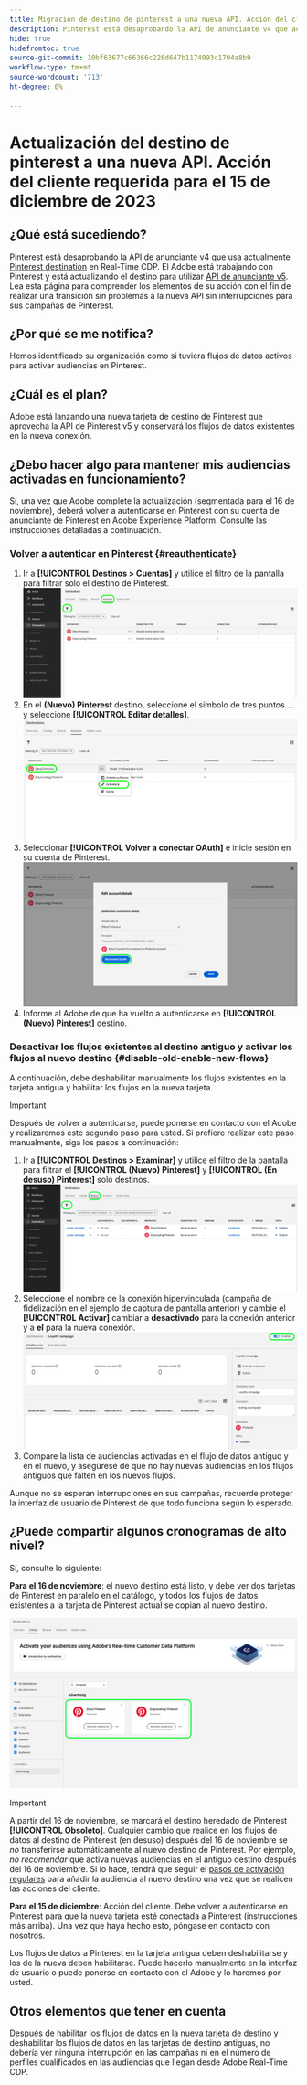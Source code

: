 ```yaml
---
title: Migración de destino de pinterest a una nueva API. Acción del cliente requerida.
description: Pinterest está desaprobando la API de anunciante v4 que actualmente utiliza el destino de Pinterest en Real-Time CDP. Comprenda sus elementos de acción para una transición sin problemas a la nueva API sin interrupciones para sus campañas de Pinterest.
hide: true
hidefromtoc: true
source-git-commit: 10bf63677c66366c226d647b1174093c1704a8b9
workflow-type: tm+mt
source-wordcount: '713'
ht-degree: 0%

---
```


# Actualización del destino de pinterest a una nueva API. Acción del cliente requerida para el 15 de diciembre de 2023

## ¿Qué está sucediendo?

Pinterest está desaprobando la API de anunciante v4 que usa actualmente [Pinterest destination](/help/destinations/catalog/advertising/pinterest.md) en Real-Time CDP. El Adobe está trabajando con Pinterest y está actualizando el destino para utilizar [API de anunciante v5](https://developers.pinterest.com/docs/getting-started/migration/). Lea esta página para comprender los elementos de su acción con el fin de realizar una transición sin problemas a la nueva API sin interrupciones para sus campañas de Pinterest.

## ¿Por qué se me notifica?

Hemos identificado su organización como si tuviera flujos de datos activos para activar audiencias en Pinterest.

## ¿Cuál es el plan?

Adobe está lanzando una nueva tarjeta de destino de Pinterest que aprovecha la API de Pinterest v5 y conservará los flujos de datos existentes en la nueva conexión.

## ¿Debo hacer algo para mantener mis audiencias activadas en funcionamiento?

Sí, una vez que Adobe complete la actualización (segmentada para el 16 de noviembre), deberá volver a autenticarse en Pinterest con su cuenta de anunciante de Pinterest en Adobe Experience Platform. Consulte las instrucciones detalladas a continuación.

### Volver a autenticar en Pinterest {#reauthenticate}

1. Ir a **[!UICONTROL Destinos > Cuentas]** y utilice el filtro de la pantalla para filtrar solo el destino de Pinterest.
   ![Filtrar solo cuentas de Pinterest](/help/destinations/assets/catalog/advertising/pinterest-migration/filter-pinterest-acconts-only.png)
2. En el **(Nuevo) Pinterest** destino, seleccione el símbolo de tres puntos ... y seleccione **[!UICONTROL Editar detalles]**.
   ![Seleccione Editar detalles](/help/destinations/assets/catalog/advertising/pinterest-migration/edit-details-pinterest.png)
3. Seleccionar **[!UICONTROL Volver a conectar OAuth]** e inicie sesión en su cuenta de Pinterest.
   ![Seleccione Volver a conectar OAuth](/help/destinations/assets/catalog/advertising/pinterest-migration/reconnect-oauth-pinterest.png)
4. Informe al Adobe de que ha vuelto a autenticarse en **[!UICONTROL (Nuevo) Pinterest]** destino.

### Desactivar los flujos existentes al destino antiguo y activar los flujos al nuevo destino {#disable-old-enable-new-flows}

A continuación, debe deshabilitar manualmente los flujos existentes en la tarjeta antigua y habilitar los flujos en la nueva tarjeta.

>[!IMPORTANT]
>
>Después de volver a autenticarse, puede ponerse en contacto con el Adobe y realizaremos este segundo paso para usted. Si prefiere realizar este paso manualmente, siga los pasos a continuación:

1. Ir a **[!UICONTROL Destinos > Examinar]** y utilice el filtro de la pantalla para filtrar el **[!UICONTROL (Nuevo) Pinterest]** y **[!UICONTROL (En desuso) Pinterest]** solo destinos.
   ![Filtre los flujos de datos de Pinterest solo en la pestaña Examinar](/help/destinations/assets/catalog/advertising/pinterest-migration/filter-pinterest-browse.png)
2. Seleccione el nombre de la conexión hipervinculada (campaña de fidelización en el ejemplo de captura de pantalla anterior) y cambie el **[!UICONTROL Activar]** cambiar a **desactivado** para la conexión anterior y a **el** para la nueva conexión.
   ![Activar para conexiones nuevas y desactivar para conexiones antiguas](/help/destinations/assets/catalog/advertising/pinterest-migration/enable-disable-toggle.png)
3. Compare la lista de audiencias activadas en el flujo de datos antiguo y en el nuevo, y asegúrese de que no hay nuevas audiencias en los flujos antiguos que falten en los nuevos flujos.

Aunque no se esperan interrupciones en sus campañas, recuerde proteger la interfaz de usuario de Pinterest de que todo funciona según lo esperado.

## ¿Puede compartir algunos cronogramas de alto nivel?

Sí, consulte lo siguiente:

**Para el 16 de noviembre**: el nuevo destino está listo, y debe ver dos tarjetas de Pinterest en paralelo en el catálogo, y todos los flujos de datos existentes a la tarjeta de Pinterest actual se copian al nuevo destino.

![Destino de Pinterest antiguo y nuevo en paralelo](/help/destinations/assets/catalog/advertising/pinterest-migration/pinterest-two-cards-side-by-side.png)

>[!IMPORTANT]
>
>A partir del 16 de noviembre, se marcará el destino heredado de Pinterest **[!UICONTROL Obsoleto]**. <span class="preview">Cualquier cambio que realice en los flujos de datos al destino de Pinterest (en desuso) después del 16 de noviembre se *no* transferirse automáticamente al nuevo destino de Pinterest. </span>
>Por ejemplo, *no recomendar* que activa nuevas audiencias en el antiguo destino después del 16 de noviembre. Si lo hace, tendrá que seguir el [pasos de activación regulares](/help/destinations/ui/activate-segment-streaming-destinations.md) para añadir la audiencia al nuevo destino una vez que se realicen las acciones del cliente.

**Para el 15 de diciembre**: <span class="preview">Acción del cliente</span>. Debe volver a autenticarse en Pinterest para que la nueva tarjeta esté conectada a Pinterest (instrucciones más arriba). Una vez que haya hecho esto, póngase en contacto con nosotros.

Los flujos de datos a Pinterest en la tarjeta antigua deben deshabilitarse y los de la nueva deben habilitarse. Puede hacerlo manualmente en la interfaz de usuario o puede ponerse en contacto con el Adobe y lo haremos por usted.

## Otros elementos que tener en cuenta

Después de habilitar los flujos de datos en la nueva tarjeta de destino y deshabilitar los flujos de datos en las tarjetas de destino antiguas, no debería ver ninguna interrupción en las campañas ni en el número de perfiles cualificados en las audiencias que llegan desde Adobe Real-Time CDP.
